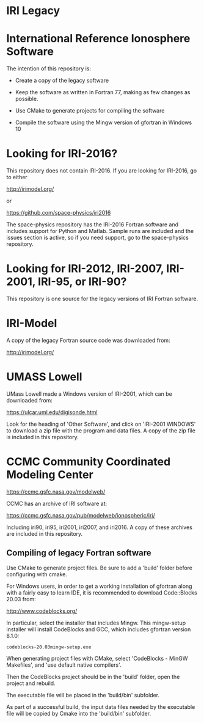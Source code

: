 # IRI Legacy

# International Reference Ionosphere Software

The intention of this repository is:

- Create a copy of the legacy software

- Keep the software as written in Fortran 77, making as few changes as possible.

- Use CMake to generate projects for compiling the software

- Compile the software using the Mingw version of gfortran in Windows 10

# Looking for IRI-2016?

This repository does not contain IRI-2016.  If you are looking for IRI-2016, go to either

http://irimodel.org/

or

https://github.com/space-physics/iri2016

The space-physics repository has the IRI-2016 Fortran software and includes support for Python and Matlab.  Sample runs are included and the issues section is active, so if you need support, go to the space-physics repository.

# Looking for IRI-2012, IRI-2007, IRI-2001, IRI-95, or IRI-90?

This repository is one source for the legacy versions of IRI Fortran software.

# IRI-Model

A copy of the legacy Fortran source code was downloaded from:

http://irimodel.org/

# UMASS Lowell

UMass Lowell made a Windows version of IRI-2001, which can be downloaded from:

https://ulcar.uml.edu/digisonde.html

Look for the heading of 'Other Software', and click on 'IRI-2001 WINDOWS' to download a zip file with the program and data files.  A copy of the zip file is included in this repository.

# CCMC Community Coordinated Modeling Center

https://ccmc.gsfc.nasa.gov/modelweb/

CCMC has an archive of IRI software at:

https://ccmc.gsfc.nasa.gov/pub/modelweb/ionospheric/iri/

Including iri90, iri95, iri2001, iri2007, and iri2016.  A copy of these archives are included in this repository.

## Compiling of legacy Fortran software

Use CMake to generate project files.  Be sure to add a 'build' folder before configuring with cmake.

For Windows users, in order to get a working installation of gfortran along with a fairly easy to learn IDE, it is recommended to download Code::Blocks 20.03 from:

http://www.codeblocks.org/

In particular, select the installer that includes Mingw.  This mingw-setup installer will install CodeBlocks and GCC, which includes gfortran version 8.1.0:

`codeblocks-20.03mingw-setup.exe`

When generating project files with CMake, select 'CodeBlocks - MinGW Makefiles', and 'use default native compilers'.

Then the CodeBlocks project should be in the 'build' folder, open the project and rebuild.

The executable file will be placed in the 'build/bin' subfolder.

As part of a successful build, the input data files needed by the executable file will be copied by Cmake into the 'build/bin' subfolder.


